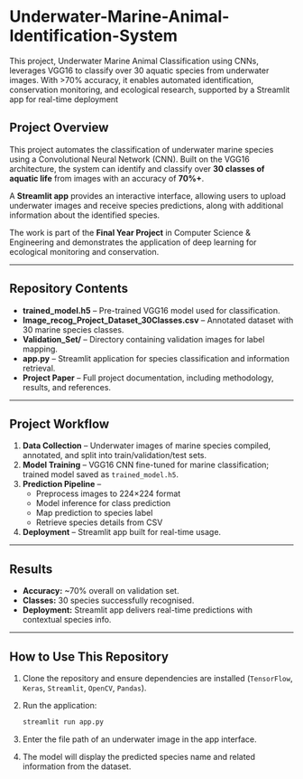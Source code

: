 # Underwater-Marine-Animal-Identification-System
This project, Underwater Marine Animal Classification using CNNs, leverages VGG16 to classify over 30 aquatic species from underwater images. With >70% accuracy, it enables automated identification, conservation monitoring, and ecological research, supported by a Streamlit app for real-time deployment


## Project Overview  
This project automates the classification of underwater marine species using a Convolutional Neural Network (CNN). Built on the VGG16 architecture, the system can identify and classify over **30 classes of aquatic life** from images with an accuracy of **70%+**.  

A **Streamlit app** provides an interactive interface, allowing users to upload underwater images and receive species predictions, along with additional information about the identified species.  

The work is part of the **Final Year Project** in Computer Science & Engineering and demonstrates the application of deep learning for ecological monitoring and conservation.  

---

## Repository Contents  
- **trained_model.h5** – Pre-trained VGG16 model used for classification.  
- **Image_recog_Project_Dataset_30Classes.csv** – Annotated dataset with 30 marine species classes.  
- **Validation_Set/** – Directory containing validation images for label mapping.  
- **app.py** – Streamlit application for species classification and information retrieval.  
- **Project Paper** – Full project documentation, including methodology, results, and references.  

---

## Project Workflow  
1. **Data Collection** – Underwater images of marine species compiled, annotated, and split into train/validation/test sets.  
2. **Model Training** – VGG16 CNN fine-tuned for marine classification; trained model saved as `trained_model.h5`.  
3. **Prediction Pipeline** –  
   - Preprocess images to 224×224 format  
   - Model inference for class prediction  
   - Map prediction to species label  
   - Retrieve species details from CSV  
4. **Deployment** – Streamlit app built for real-time usage.  

---

## Results  
- **Accuracy:** ~70% overall on validation set.  
- **Classes:** 30 species successfully recognised.  
- **Deployment:** Streamlit app delivers real-time predictions with contextual species info.  

---

## How to Use This Repository  
1. Clone the repository and ensure dependencies are installed (`TensorFlow`, `Keras`, `Streamlit`, `OpenCV`, `Pandas`).  
2. Run the application:  
   ```bash
   streamlit run app.py
3. Enter the file path of an underwater image in the app interface.

4. The model will display the predicted species name and related information from the dataset.   
   
